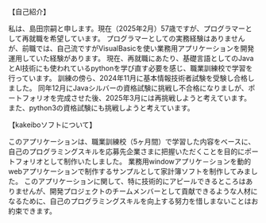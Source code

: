 【自己紹介】

私は、島田宗嗣と申します。現在（2025年2月）57歳ですが、プログラマーとして再就職を希望しています。
プログラマーとしての実務経験はありませんが、前職では、自己流ですがVisualBasicを使い業務用アプリケーションを開発運用していた経験があります。
現在、再就職にあたり、基礎言語としてのJavaとAI技術にも使われているpythonを学び直す必要を感じ、職業訓練校で学習を行っています。
訓練の傍ら、2024年11月に基本情報技術者試験を受験し合格しました。
同年12月にJavaシルバーの資格試験に挑戦し不合格になりましが、ポートフォリオを完成させた後、2025年3月には再挑戦しようと考えています。
また、python3の資格試験にも挑戦しようと考えています。

【kakeiboソフトについて】

このアプリケーションは、職業訓練校（5ヶ月間）で学習した内容をベースに、自己のプログラミングスキルを応募先企業さまに把握いただくことを目的にポートフォリオとして制作いたしました。
業務用windowアプリケ－ションを動的webアプリケーションで制作するサンプルとして家計簿ソフトを制作してみました。
このアプリケーションに関して、特に技術的にアピールできるところはありませんが、開発プロジェクトのチームメンバーとして貢献できるような人材になるために、自己のプログラミングスキルを向上する努力を惜しまないことはお約束できます。
